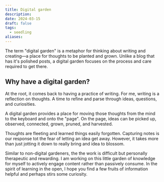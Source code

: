 ```yaml
---
title: Digital garden
description: 
date: 2024-03-15
draft: false
tags:
  - seedling
aliases:
---
```


The term "digital garden" is a metaphor for thinking about writing and creating—a place for thoughts to be planted and grown. Unlike a blog that has it's polished posts, a digital garden focuses on the process and care required to get there.

## Why have a digital garden?

At the root, it comes back to having a practice of writing. For me, writing is a reflection on thoughts. A time to refine and parse through ideas, questions, and curiosities.

A digital garden provides a place for moving those thoughts from the mind to the keyboard and onto the "page". On the page, ideas can be picked up, observed, connected, grown, pruned, and harvested.

Thoughts are fleeting and learned things easily forgotten. Capturing notes is our response tot the fear of letting an idea get away. However, it takes more than just jotting it down to really bring and idea to blossom.

Similar to non-digital gardeners, the the work is difficult but personally therapeutic and rewarding. I am working on this little garden of knowledge for myself to actively engage content rather than  passively consume. In the spirit of learning in the open, I hope you find a few fruits of information helpful and perhaps stirs some curiosity.
